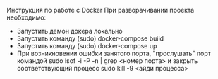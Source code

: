 Инструкция по работе с Docker
При разворачивании проекта необходимо: 
* Запустить демон докера локально
* Запустить команду (sudo) docker-compose build
* Запустить команду (sudo) docker-compose up
* При возникновении ошибки занятого порта, "прослушать" порт командой sudo lsof -i -P -n | grep <номер порта> и закрыть соответствующий процесс sudo kill -9 <айди процесса> 
